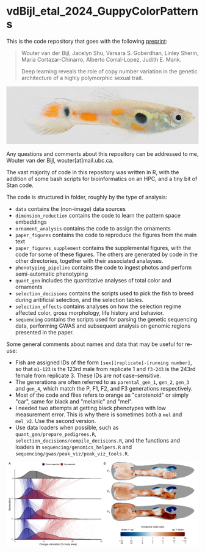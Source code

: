 # vdBijl_etal_2024_GuppyColorPatterns

This is the code repository that goes with the following [preprint](https://doi.org/10.1101/2023.09.29.560175):

> Wouter van der Bijl, Jacelyn Shu, Versara S. Goberdhan, Linley Sherin, Maria Cortazar-Chinarro, Alberto Corral-Lopez, Judith E. Mank.
> 
> Deep learning reveals the role of copy number variation in the genetic architecture of a highly polymorphic sexual trait.

![animation](color_patterns.gif)

Any questions and comments about this repository can be addressed to me, Wouter van der Bijl, wouter[at]mail.ubc.ca.

The vast majority of code in this repository was written in R, with the addition of some bash scripts for bioinformatics on an HPC, and a tiny bit of Stan code.

The code is structured in folder, roughly by the type of analysis:
- `data` contains the (non-image) data sources
- `dimension_reduction` contains the code to learn the pattern space embeddings
- `ornament_analysis` contains the code to assign the ornaments
- `paper_figures` contains the code to reproduce the figures from the main text
- `paper_figures_supplement` contains the supplemental figures, with the code for some of these figures. The others are generated by code in the other directories, together with their associated analayses.
- `phenotyping_pipeline` contains the code to ingest photos and perform semi-automatic phenotyping
- `quant_gen` includes the quantitative analyses of total color and ornaments
- `selection_decisions` contains the scripts used to pick the fish to breed during aritificial selection, and the selection tables.
- `selection_effects` contains analyses on how the selection regime affected color, gross morphology, life history and behavior.
- `sequencing` contains the scripts used for parsing the genetic sequencing data, performing GWAS and subsequent analysis on genomic regions presented in the paper.

Some general comments about names and data that may be useful for re-use:
- Fish are assigned IDs of the form `[sex][replicate]-[running number]`, so that `m1-123` is the 123rd male from replicate 1 and `f3-243` is the 243rd female from replicate 3. These IDs are *not* case-sensitive.
- The generations are often referred to as `parental_gen_1`, `gen_2`, `gen_3` and `gen_4`, which match the P, F1, F2, and F3 generations respectively.
- Most of the code and files refers to orange as "carotenoid" or simply "car", same for black and "melanic" and "mel".
- I needed two attempts at getting black phenotypes with low measurement error. This is why there is sometimes both a `mel` and `mel_v2`. Use the second version.
- Use data loaders when possible, such as `quant_gen/prepare_pedigrees.R`, `selection_decisions/compile_decisions.R`, and the functions and loaders in `sequencing/genomics_helpers.R` and `sequencing/gwas/peak_viz/peak_viz_tools.R`.
 
![Fig1](paper_figures/Fig2.png)
